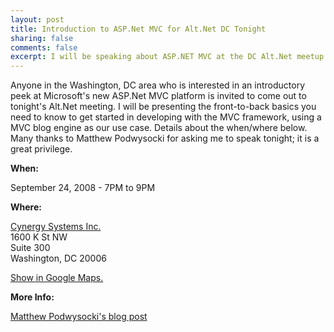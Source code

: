 ```yaml
--- 
layout: post
title: Introduction to ASP.Net MVC for Alt.Net DC Tonight
sharing: false
comments: false
excerpt: I will be speaking about ASP.NET MVC at the DC Alt.Net meetup on Sept 24 2008.
---
```


Anyone in the Washington, DC area who is interested in an introductory peek at Microsoft's new ASP.Net MVC platform is invited to come out to tonight's Alt.Net meeting. I will be presenting the front-to-back basics you need to know to get started in developing with the MVC framework, using a MVC blog engine as our use case. Details about the when/where below. Many thanks to Matthew Podwysocki for asking me to speak tonight; it is a great privilege.

**When:**

September 24, 2008 - 7PM to 9PM

**Where:**

[Cynergy Systems Inc.](http://www.cynergysystems.com/)<br>
1600 K St NW<br>
Suite 300<br>
Washington, DC 20006

[Show in Google Maps.](http://maps.google.com/maps?f=q&hl=en&geocode=&q=1600+K+St+NW,+Washington,+DC+20006&sll=38.880459,-77.109452&sspn=0.012444,0.027895&ie=UTF8&z=16)

**More Info:**

[Matthew Podwysocki's blog post](http://codebetter.com/blogs/matthew.podwysocki/archive/2008/09/08/dc-alt-net-9-24-2008-building-asp-net-mvc-applications-with-troy-goode.aspx)